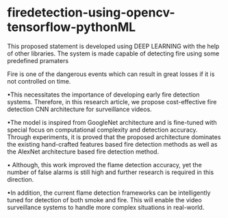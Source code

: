 # firedetection-using-opencv-tensorflow-pythonML
This proposed statement is developed using DEEP LEARNING with the help of other libraries. The system is made capable of detecting fire using some predefined pramaters

Fire is one of the dangerous events which can result in great losses if it is not controlled on time.
 
 
•This necessitates the importance of developing early fire detection systems. Therefore, in this research article, we propose cost-effective fire detection CNN architecture for surveillance videos.
 
•The model is inspired from GoogleNet architecture and is fine-tuned with special focus on computational complexity and detection accuracy.
Through experiments, it is proved that the proposed architecture dominates the existing hand-crafted features based fire detection methods as well as the AlexNet architecture based fire detection method.
 
• Although, this work improved the flame detection accuracy, yet the number of false alarms is still high and further research is required in this direction.
 
•In addition, the current flame detection frameworks can be intelligently tuned for detection of both smoke and fire. This will enable the video surveillance systems to handle more complex situations in real-world.
